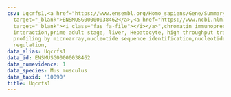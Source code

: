 ```yaml
---
csv: Uqcrfs1,<a href="https://www.ensembl.org/Homo_sapiens/Gene/Summary?db=core;g=ENSMUSG00000038462"
  target="_blank">ENSMUSG00000038462</a>,<a href="https://www.ncbi.nlm.nih.gov/pubmed/23834426"
  target="_blank"><i class="fas fa-file"></i></a>",chromatin immunoprecipitation assay,direct
  interaction,prime adult stage, liver, Hepatocyte, high throughput transcription
  profiling by microarray,nucleotide sequence identification,nucleotide sequence identification,transcriptional
  regulation,
data_alias: Uqcrfs1
data_id: ENSMUSG00000038462
data_numevidence: 1
data_species: Mus musculus
data_taxid: '10090'
title: Uqcrfs1
---
```

